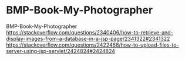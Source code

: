 # BMP-Book-My-Photographer
BMP-Book-My-Photographer
https://stackoverflow.com/questions/2340406/how-to-retrieve-and-display-images-from-a-database-in-a-jsp-page/2341322#2341322
https://stackoverflow.com/questions/2422468/how-to-upload-files-to-server-using-jsp-servlet/2424824#2424824